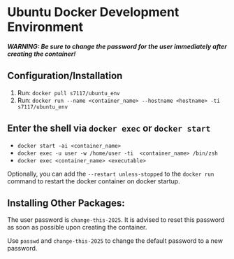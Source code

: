 # Ubuntu Docker Development Environment

**_WARNING: Be sure to change the password for the user immediately after creating the container!_**

## Configuration/Installation

1. Run: `docker pull s7117/ubuntu_env`
2. Run: `docker run --name <container_name> --hostname <hostname> -ti s7117/ubuntu_env`

## Enter the shell via `docker exec` or `docker start`

- `docker start -ai <container_name>`
- `docker exec -u user -w /home/user -ti  <container_name> /bin/zsh`
- `docker exec <container_name> <executable>`

Optionally, you can add the `--restart unless-stopped` to the `docker run` command to restart the docker container on docker startup.

## Installing Other Packages:

The user password is `change-this-2025`. It is advised to reset this password as soon as possible upon creating the container.

Use `passwd` and `change-this-2025` to change the default password to a new password.
